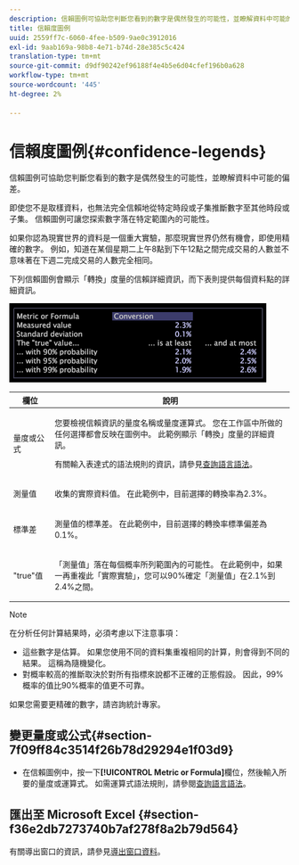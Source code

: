 ```yaml
---
description: 信賴圖例可協助您判斷您看到的數字是偶然發生的可能性，並瞭解資料中可能的偏差。
title: 信賴度圖例
uuid: 2559ff7c-6060-4fee-b509-9ae0c3912016
exl-id: 9aab169a-98b8-4e71-b74d-28e385c5c424
translation-type: tm+mt
source-git-commit: d9df90242ef96188f4e4b5e6d04cfef196b0a628
workflow-type: tm+mt
source-wordcount: '445'
ht-degree: 2%

---
```


# 信賴度圖例{#confidence-legends}

信賴圖例可協助您判斷您看到的數字是偶然發生的可能性，並瞭解資料中可能的偏差。

即使您不是取樣資料，也無法完全信賴地從特定時段或子集推斷數字至其他時段或子集。 信賴圖例可讓您探索數字落在特定範圍內的可能性。

如果你認為現實世界的資料是一個重大實驗，那麼現實世界仍然有機會，即使用精確的數字。 例如，知道在某個星期二上午8點到下午12點之間完成交易的人數並不意味著在下週二完成交易的人數完全相同。

下列信賴圖例會顯示「轉換」度量的信賴詳細資訊，而下表則提供每個資料點的詳細資訊。

![](assets/lgd_ConfidenceLegend.png)

<table id="table_387F22C7EF4E4DE9AD810D3D9204676F"> 
 <thead> 
  <tr> 
   <th colname="col1" class="entry"> 欄位 </th> 
   <th colname="col2" class="entry"> 說明 </th> 
  </tr> 
 </thead>
 <tbody> 
  <tr> 
   <td colname="col1"> <p>量度或公式 </p> </td> 
   <td colname="col2"> <p>您要檢視信賴資訊的量度名稱或量度運算式。 您在工作區中所做的任何選擇都會反映在圖例中。 此範例顯示「轉換」度量的詳細資訊。 </p> <p>有關輸入表達式的語法規則的資訊，請參見<a href="../../../../home/c-get-started/c-qry-lang-syntx/c-qry-lang-syntx.md#concept-15d1d3f5164a47d49468c5acb7299d9f">查詢語言語法</a>。 </p> </td> 
  </tr> 
  <tr> 
   <td colname="col1"> <p>測量值 </p> </td> 
   <td colname="col2"> <p>收集的實際資料值。 在此範例中，目前選擇的轉換率為2.3%。 </p> </td> 
  </tr> 
  <tr> 
   <td colname="col1"> <p>標準差 </p> </td> 
   <td colname="col2"> <p>測量值的標準差。 在此範例中，目前選擇的轉換率標準偏差為0.1%。 </p> </td> 
  </tr> 
  <tr> 
   <td colname="col1"> <p>"true"值 </p> </td> 
   <td colname="col2"> <p>「測量值」落在每個概率所列範圍內的可能性。 在此範例中，如果一再重複此「實際實驗」，您可以90%確定「測量值」在2.1%到2.4%之間。 </p> </td> 
  </tr> 
 </tbody> 
</table>

>[!NOTE]
>
>在分析任何計算結果時，必須考慮以下注意事項：
>* 這些數字是估算。 如果您使用不同的資料集重複相同的計算，則會得到不同的結果。 這稱為隨機變化。
>* 對概率較高的推斷取決於對所有指標來說都不正確的正態假設。 因此，99%概率的值比90%概率的值更不可靠。

>
>
如果您需要更精確的數字，請咨詢統計專家。

## 變更量度或公式{#section-7f09ff84c3514f26b78d29294e1f03d9}

* 在信賴圖例中，按一下&#x200B;**[!UICONTROL Metric or Formula]**&#x200B;欄位，然後輸入所要的量度或運算式。 如需運算式語法規則，請參閱[查詢語言語法](../../../../home/c-get-started/c-qry-lang-syntx/c-qry-lang-syntx.md#concept-15d1d3f5164a47d49468c5acb7299d9f)。

## 匯出至 Microsoft Excel {#section-f36e2db7273740b7af278f8a2b79d564}

有關導出窗口的資訊，請參見[導出窗口資料](../../../../home/c-get-started/c-wk-win-wksp/c-exp-win-data.md#concept-8df61d64ed434cc5a499023c44197349)。
